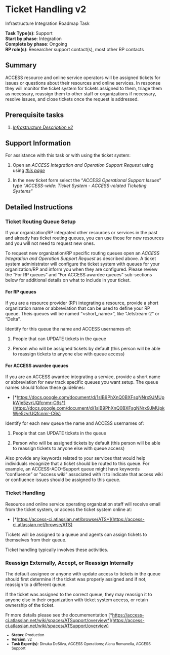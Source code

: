 # Ticket Handling v2

Infrastructure Integration Roadmap Task

**Task Type(s)**: Support  
**Start by phase**: Integration  
**Complete by phase**: Ongoing  
**RP role(s)**: Researcher support contact(s), most other RP contacts

## Summary

ACCESS resource and online service operators will be assigned tickets for issues or questions about their resources and online services. In response they will monitor the ticket system for tickets assigned to them, triage them as necessary, reassign them to other staff or organizations if necessary, resolve issues, and close tickets once the request is addressed.

## Prerequisite tasks

1.  [*Infrastructure Description v2*](Infrastructure_Description_v2.md)

## Support Information

For assistance with this task or with using the ticket system:

1.  Open an *ACCESS Integration and Operation Support Request* using using [*this page*](https://operations.access-ci.org/open-operations-request)

2.  In the new ticket form select the “*ACCESS Operational Support Issues*” type “*ACCESS-wide: Ticket System - ACCESS-related Ticketing Systems*“

## Detailed Instructions

### Ticket Routing Queue Setup

If your organization/RP integrated other resources or services in the past and already has ticket routing queues, you can use those for new resources and you will not need to request new ones.

To request new organization/RP specific routing queues open an *ACCESS Integration and Operation Support Request* as described above. A ticket system administrator will configure the ticket system with queues for your organization/RP and inform you when they are configured. Please review the “For RP queues” and “For ACCESS awardee queues” sub-sections below for additional details on what to include in your ticket.

#### For RP queues

If you are a resource provider (RP) integrating a resource, provide a short organization name or abbreviation that can be used to define your RP queue. Theis queues will be named “\<short_name\>”, like “Jetstream-2” or “Delta”.

Identify for this queue the name and ACCESS usernames of:

1.  People that can UPDATE tickets in the queue

2.  Person who will be assigned tickets by default (this person will be able to reassign tickets to anyone else with queue access)

#### For ACCESS awardee queues

If you are an ACCESS awardee integrating a service, provide a short name or abbreviation for new track specific queues you want setup. The queue names should follow these guidelines:

- [*https://docs.google.com/document/d/1sIB9PhXnQ0BXFsgNNrx9JMUpkWje5zvrUQfcnmr-C6s*](https://docs.google.com/document/d/1sIB9PhXnQ0BXFsgNNrx9JMUpkWje5zvrUQfcnmr-C6s)

Identify for each new queue the name and ACCESS usernames of:

1.  People that can UPDATE tickets in the queue

2.  Person who will be assigned tickets by default (this person will be able to reassign tickets to anyone else with queue access)

Also provide any keywords related to your services that would help individuals recognize that a ticket should be routed to this queue. For example, an ACCESS-ACO-Support queue might have keywords “confluence” or “access wiki” associated with it to indicate that access wiki or confluence issues should be assigned to this queue.

### Ticket Handling

Resource and online service operating organization staff will receive email from the ticket system, or access the ticket system online at:

- [*https://access-ci.atlassian.net/browse/ATS*](https://access-ci.atlassian.net/browse/ATS)

Tickets will be assigned to a queue and agents can assign tickets to themselves from their queue.

Ticket handling typically involves these activities.

### Reassign Externally, Accept, or Reassign Internally

The default assignee or anyone with update access to tickets in the queue should first determine if the ticket was properly assigned and if not, reassign to a different queue.

If the ticket was assigned to the correct queue, they may reassign it to anyone else in their organization with ticket system access, or retain ownership of the ticket.

Fr more details please see the documementation [*https://access-ci.atlassian.net/wiki/spaces/ATSupport/overview*](https://access-ci.atlassian.net/wiki/spaces/ATSupport/overview)

<sub>
<ul class="document-meta-data">
    <li><strong>Status</strong>: Production</li>
    <li><strong>Version</strong>: v2</li>
    <li><strong>Task Expert(s)</strong>: Dinuka DeSilva, ACCESS Operations; Alana Romanella, ACCESS Support</li>
</ul>
</sub>
<br/>
<br/>
